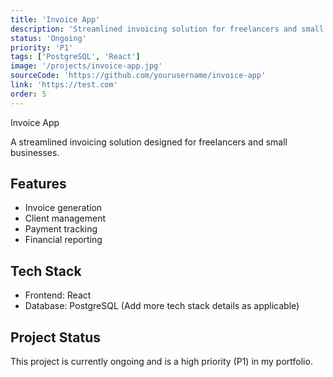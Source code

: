 ```yaml
---
title: 'Invoice App'
description: 'Streamlined invoicing solution for freelancers and small businesses'
status: 'Ongoing'
priority: 'P1'
tags: ['PostgreSQL', 'React']
image: '/projects/invoice-app.jpg'
sourceCode: 'https://github.com/yourusername/invoice-app'
link: 'https://test.com'
order: 5
---
```


Invoice App

A streamlined invoicing solution designed for freelancers and small businesses.

## Features

- Invoice generation
- Client management
- Payment tracking
- Financial reporting

## Tech Stack

- Frontend: React
- Database: PostgreSQL (Add more tech stack details as applicable)

## Project Status

This project is currently ongoing and is a high priority (P1) in my portfolio.

